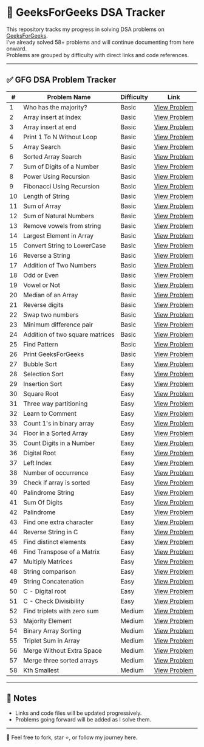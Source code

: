 # 📘 GeeksForGeeks DSA Tracker

This repository tracks my progress in solving DSA problems on [GeeksForGeeks](https://www.geeksforgeeks.org/).  
I’ve already solved 58+ problems and will continue documenting from here onward.  
Problems are grouped by difficulty with direct links and code references.

---

## ✅ GFG DSA Problem Tracker

| #   | Problem Name                            | Difficulty | Link                                                                 |
|-----|-----------------------------------------|------------|----------------------------------------------------------------------|
| 1   | Who has the majority?                   | Basic      | [View Problem](https://www.geeksforgeeks.org/problems/who-has-the-majority/0/) |
| 2   | Array insert at index                   | Basic      | [View Problem](https://www.geeksforgeeks.org/problems/array-insert-at-index/0/) |
| 3   | Array insert at end                     | Basic      | [View Problem](https://www.geeksforgeeks.org/problems/array-insert-at-end/0/) |
| 4   | Print 1 To N Without Loop               | Basic      | [View Problem](https://www.geeksforgeeks.org/problems/print-1-to-n-without-using-loops-1587115620/0/) |
| 5   | Array Search                            | Basic      | [View Problem](https://www.geeksforgeeks.org/problems/search-an-element-in-an-array-1587115621/0/) |
| 6   | Sorted Array Search                     | Basic      | [View Problem](https://www.geeksforgeeks.org/problems/who-will-win-1587115621/0/) |
| 7   | Sum of Digits of a Number               | Basic      | [View Problem](https://www.geeksforgeeks.org/problems/sum-of-digits-of-a-number/0/) |
| 8   | Power Using Recursion                   | Basic      | [View Problem](https://www.geeksforgeeks.org/problems/power-using-recursion/0/) |
| 9   | Fibonacci Using Recursion               | Basic      | [View Problem](https://www.geeksforgeeks.org/problems/fibonacci-using-recursion/0/) |
| 10  | Length of String                        | Basic      | [View Problem](https://www.geeksforgeeks.org/problems/length-of-string/0/) |
| 11  | Sum of Array                            | Basic      | [View Problem](https://www.geeksforgeeks.org/problems/sum-of-array2326/0/) |
| 12  | Sum of Natural Numbers                  | Basic      | [View Problem](https://www.geeksforgeeks.org/problems/sum-of-series2811/0/) |
| 13  | Remove vowels from string               | Basic      | [View Problem](https://www.geeksforgeeks.org/problems/remove-vowels-from-string1446/0/) |
| 14  | Largest Element in Array                | Basic      | [View Problem](https://www.geeksforgeeks.org/problems/largest-element-in-array4009/0/) |
| 15  | Convert String to LowerCase             | Basic      | [View Problem](https://www.geeksforgeeks.org/problems/java-convert-string-to-lowercase2313/0/) |
| 16  | Reverse a String                        | Basic      | [View Problem](https://www.geeksforgeeks.org/problems/java-reverse-a-string0416/0/) |
| 17  | Addition of Two Numbers                 | Basic      | [View Problem](https://www.geeksforgeeks.org/problems/addition-of-two-numbers0812/0/) |
| 18  | Odd or Even                             | Basic      | [View Problem](https://www.geeksforgeeks.org/problems/odd-or-even3618/0/) |
| 19  | Vowel or Not                            | Basic      | [View Problem](https://www.geeksforgeeks.org/problems/vowel-or-not0831/0/) |
| 20  | Median of an Array                      | Basic      | [View Problem](https://www.geeksforgeeks.org/problems/find-the-median0527/0/) |
| 21  | Reverse digits                          | Basic      | [View Problem](https://www.geeksforgeeks.org/problems/reverse-digit0316/0/) |
| 22  | Swap two numbers                        | Basic      | [View Problem](https://www.geeksforgeeks.org/problems/swap-two-numbers3844/0/) |
| 23  | Minimum difference pair                 | Basic      | [View Problem](https://www.geeksforgeeks.org/problems/minimum-difference-pair5444/0/) |
| 24  | Addition of two square matrices         | Basic      | [View Problem](https://www.geeksforgeeks.org/problems/addition-of-two-square-matrices4916/0/) |
| 25  | Find Pattern                            | Basic      | [View Problem](https://www.geeksforgeeks.org/problems/find-pattern--141628/0/) |
| 26  | Print GeeksForGeeks                     | Basic      | [View Problem](https://www.geeksforgeeks.org/problems/print-geeksforgeeks--141629/0/) |
| 27  | Bubble Sort                             | Easy       | [View Problem](https://www.geeksforgeeks.org/problems/bubble-sort/1/) |
| 28  | Selection Sort                          | Easy       | [View Problem](https://www.geeksforgeeks.org/problems/selection-sort/1/) |
| 29  | Insertion Sort                          | Easy       | [View Problem](https://www.geeksforgeeks.org/problems/insertion-sort/1/) |
| 30  | Square Root                             | Easy       | [View Problem](https://www.geeksforgeeks.org/problems/square-root/1/) |
| 31  | Three way partitioning                  | Easy       | [View Problem](https://www.geeksforgeeks.org/problems/three-way-partitioning/1/) |
| 32  | Learn to Comment                        | Easy       | [View Problem](https://www.geeksforgeeks.org/problems/learn-to-comment/1/) |
| 33  | Count 1's in binary array               | Easy       | [View Problem](https://www.geeksforgeeks.org/problems/count-1s-in-binary-array/0/) |
| 34  | Floor in a Sorted Array                 | Easy       | [View Problem](https://www.geeksforgeeks.org/problems/floor-in-a-sorted-array-1587115620/1/) |
| 35  | Count Digits in a Number                | Easy       | [View Problem](https://www.geeksforgeeks.org/problems/count-digits5716/1/) |
| 36  | Digital Root                            | Easy       | [View Problem](https://www.geeksforgeeks.org/problems/digital-root/1/) |
| 37  | Left Index                              | Easy       | [View Problem](https://www.geeksforgeeks.org/problems/left-index/1/) |
| 38  | Number of occurrence                    | Easy       | [View Problem](https://www.geeksforgeeks.org/problems/number-of-occurrence/0/) |
| 39  | Check if array is sorted                | Easy       | [View Problem](https://www.geeksforgeeks.org/problems/check-if-an-array-is-sorted0701/1/) |
| 40  | Palindrome String                       | Easy       | [View Problem](https://www.geeksforgeeks.org/problems/palindrome-string0817/1/) |
| 41  | Sum Of Digits                           | Easy       | [View Problem](https://www.geeksforgeeks.org/problems/sum-of-digits1742/1/) |
| 42  | Palindrome                              | Easy       | [View Problem](https://www.geeksforgeeks.org/problems/palindrome0746/1/) |
| 43  | Find one extra character                | Easy       | [View Problem](https://www.geeksforgeeks.org/problems/one-extra-character-in-string/1/) |
| 44  | Reverse String in C                     | Easy       | [View Problem](https://www.geeksforgeeks.org/problems/reverse-string-in-c2221/1/) |
| 45  | Find distinct elements                  | Easy       | [View Problem](https://www.geeksforgeeks.org/problems/distinct-elements1019/1/) |
| 46  | Find Transpose of a Matrix              | Easy       | [View Problem](https://www.geeksforgeeks.org/problems/transpose-of-matrix-1587115621/1/) |
| 47  | Multiply Matrices                       | Easy       | [View Problem](https://www.geeksforgeeks.org/problems/multiply-matrices/1/) |
| 48  | String comparison                       | Easy       | [View Problem](https://www.geeksforgeeks.org/problems/string-comparison1123/1/) |
| 49  | String Concatenation                    | Easy       | [View Problem](https://www.geeksforgeeks.org/problems/string-concatenation/1/) |
| 50  | C - Digital root                        | Easy       | [View Problem](https://www.geeksforgeeks.org/problems/digital-root/1/) |
| 51  | C - Check Divisibility                  | Easy       | [View Problem](https://www.geeksforgeeks.org/problems/check-divisibility/1/) |
| 52  | Find triplets with zero sum             | Medium     | [View Problem](https://www.geeksforgeeks.org/problems/find-triplets-with-zero-sum/1/) |
| 53  | Majority Element                        | Medium     | [View Problem](https://www.geeksforgeeks.org/problems/majority-element/0/) |
| 54  | Binary Array Sorting                    | Medium     | [View Problem](https://www.geeksforgeeks.org/problems/binary-array-sorting/1/) |
| 55  | Triplet Sum in Array                    | Medium     | [View Problem](https://www.geeksforgeeks.org/problems/triplet-sum-in-array-1587115621/1/) |
| 56  | Merge Without Extra Space               | Medium     | [View Problem](https://www.geeksforgeeks.org/problems/merge-two-sorted-arrays-1587115620/1/) |
| 57  | Merge three sorted arrays               | Medium     | [View Problem](https://www.geeksforgeeks.org/problems/merge-3-sorted-arrays/1/) |
| 58  | Kth Smallest                            | Medium     | [View Problem](https://www.geeksforgeeks.org/problems/kth-smallest-element5635/1/) |

---

## 📌 Notes

- Links and code files will be updated progressively.
- Problems going forward will be added as I solve them.

---

🧠 Feel free to fork, star ⭐, or follow my journey here.



